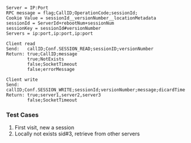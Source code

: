 ```
Server = IP:Port
RPC message = flag;CallID;OperationCode;sessionId;
Cookie Value = sessionId__versionNumber__locationMetadata
sessionId = ServerId+rebootNum+sessionNum
sessionKey = sessionId#versionNumber
Servers = ip:port,ip:port,ip:port
```

```
Client read
Send:   callID;Conf.SESSION_READ;sessionID;versionNumber
Return: true;CallID;message
        true;NotExists
        false;SocketTimeout
        false;errorMessage
```

```
Client write
Send:   callID;Conf.SESSION_WRITE;sessionId;versionNumber;message;dicardTime
Return: true;server1,server2,server3
        false;SocketTimeout
```


### Test Cases
1. First visit, new a session
2. Locally not exists sid#3, retrieve from other servers
